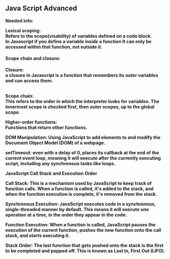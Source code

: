 ## Java Script Advanced

<b>Needed info:

<b>Lexical scoping:<br> 
Refers to the scope(visability) of variables defined on a code block.<br> 
In Javascript if you define a variable inside a function It can only be accessed within that function,
not outside it.

<h4>Scope chain and closure:</h4>
<b>Closure:<br> 
a closure in Javascript is a function that remembers its outer variables and can access them.

<br><b>Scope chain:<br>
This refers to the order in which the interpreter looks for variables. The innermost scope is checked first, then outer scopes, up to the global scope.

<b>Higher-order functions:<br>
Functions that return other functions.

DOM Manipulation: Using JavaScript to add elements to and modify the Document Object Model (DOM) of a webpage.

setTimeout:
even with a delay of 0, places its callback at the end of the current event loop,
meaning it will execute after the currently executing script,
including any synchronous tasks like loops.

JavaScript Call Stack and Execution Order

Call Stack:
This is a mechanism used by JavaScript to keep track of function calls.
When a function is called, it's added to the stack, and when the function execution is complete, 
it's removed from the stack.

Synchronous Execution:
JavaScript executes code in a synchronous, single-threaded manner by default.
This means it will execute one operation at a time, in the order they appear in the code.

Function Execution:
When a function is called, JavaScript pauses the execution of the current function,
pushes the new function onto the call stack, and starts executing it.

Stack Order:
The last function that gets pushed onto the stack is the first to be completed and popped off.
This is known as Last In, First Out (LIFO).
